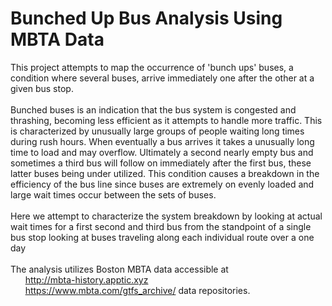 # Bunched Up Bus Analysis Using MBTA Data

This project attempts to map the occurrence of 'bunch ups' buses, a condition where several buses, arrive immediately one after the other at a given bus stop.
<br /><br />
Bunched buses is an indication that the bus system is congested and thrashing, becoming less efficient as it attempts to handle more traffic. This is characterized by unusually large groups of people waiting long times during rush hours. When eventually a bus arrives it takes a unusually long time to load and may overflow. Ultimately a second nearly empty bus and sometimes a third bus will follow on immediately after the first bus, these latter buses being under utilized. This condition causes a breakdown in the efficiency of the bus line since buses are extremely on evenly loaded and large wait times occur between the sets of buses.
<br /><br />
Here we attempt to characterize the system breakdown by looking at actual wait times for a first second and third bus from the standpoint of a single bus stop looking at buses traveling along each individual route over a one day
<br /><br />
The analysis utilizes Boston MBTA data accessible at<br /> 
&nbsp;&nbsp;&nbsp;&nbsp;&nbsp;&nbsp;http://mbta-history.apptic.xyz <br /> 
&nbsp;&nbsp;&nbsp;&nbsp;&nbsp;&nbsp;https://www.mbta.com/gtfs_archive/ data repositories.